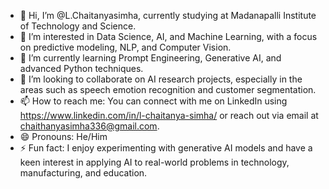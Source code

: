 - 👋 Hi, I’m @L.Chaitanyasimha, currently studying at Madanapalli Institute of Technology and Science.
- 👀 I’m interested in Data Science, AI, and Machine Learning, with a focus on predictive modeling, NLP, and Computer Vision.
- 🌱 I’m currently learning Prompt Engineering, Generative AI, and advanced Python techniques.
- 💞️ I’m looking to collaborate on AI research projects, especially in the areas such as speech emotion recognition and customer segmentation.
- 📫 How to reach me: You can connect with me on LinkedIn using https://www.linkedin.com/in/l-chaitanya-simha/ or reach out via email at chaithanyasimha336@gmail.com.
- 😄 Pronouns: He/Him
- ⚡ Fun fact: I enjoy experimenting with generative AI models and have a keen interest in applying AI to real-world problems in technology, manufacturing, and education.

<!---
Chaitanyasimha/Chaitanyasimha is a ✨ special ✨ repository because its `README.md` (this file) appears on your GitHub profile.
You can click the Preview link to take a look at your changes.
--->

